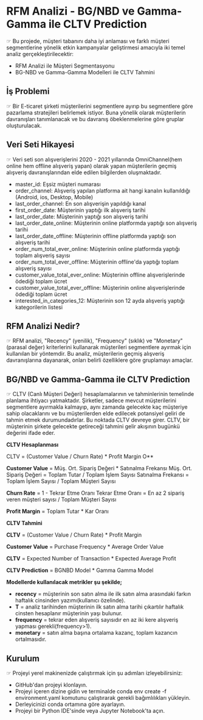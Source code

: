 # RFM Analizi - BG/NBD ve Gamma-Gamma ile CLTV Prediction
☞ Bu projede, müşteri tabanını daha iyi anlaması ve farklı müşteri segmentlerine yönelik etkin kampanyalar geliştirmesi amacıyla iki temel analiz gerçekleştirilecektir:

- RFM Analizi ile Müşteri Segmentasyonu
- BG-NBD ve Gamma-Gamma Modelleri ile CLTV Tahmini

## İş Problemi
☞ Bir E-ticaret şirketi müşterilerini segmentlere ayırıp bu segmentlere göre pazarlama stratejileri belirlemek istiyor. Buna yönelik olarak müşterilerin davranışları tanımlanacak ve bu davranış öbeklenmelerine göre gruplar oluşturulacak.

## Veri Seti Hikayesi
☞ Veri seti son alışverişlerini 2020 - 2021 yıllarında OmniChannel(hem online hem offline alışveriş yapan) olarak yapan müşterilerin geçmiş alışveriş davranışlarından elde edilen bilgilerden oluşmaktadır.

- master_id: Eşsiz müşteri numarası
- order_channel: Alışveriş yapılan platforma ait hangi kanalın kullanıldığı (Android, ios, Desktop, Mobile)
- last_order_channel: En son alışverişin yapıldığı kanal
- first_order_date: Müşterinin yaptığı ilk alışveriş tarihi
- last_order_date: Müşterinin yaptığı son alışveriş tarihi
- last_order_date_online: Müşterinin online platformda yaptığı son alışveriş tarihi
- last_order_date_offline: Müşterinin offline platformda yaptığı son alışveriş tarihi
- order_num_total_ever_online: Müşterinin online platformda yaptığı toplam alışveriş sayısı
- order_num_total_ever_offline: Müşterinin offline'da yaptığı toplam alışveriş sayısı
- customer_value_total_ever_online: Müşterinin offline alışverişlerinde ödediği toplam ücret
- customer_value_total_ever_offline: Müşterinin online alışverişlerinde ödediği toplam ücret
- interested_in_categories_12: Müşterinin son 12 ayda alışveriş yaptığı kategorilerin listesi

## RFM Analizi Nedir?
☞ RFM analizi, "Recency" (yenilik), "Frequency" (sıklık) ve "Monetary" (parasal değer) kriterlerini kullanarak müşterileri segmentlere ayırmak için kullanılan bir yöntemdir. Bu analiz, müşterilerin geçmiş alışveriş davranışlarına dayanarak, onları belirli özelliklere göre gruplamayı amaçlar.

## BG/NBD ve Gamma-Gamma ile CLTV Prediction
☞ CLTV (Canlı Müşteri Değeri) hesaplamalarının ve tahminlerinin temelinde planlama ihtiyacı yatmaktadır. Şirketler, sadece mevcut müşterilerini segmentlere ayırmakla kalmayıp, aynı zamanda gelecekte kaç müşteriye sahip olacaklarını ve bu müşterilerden elde edilecek potansiyel geliri de tahmin etmek durumundadırlar. Bu noktada CLTV devreye girer. CLTV, bir müşterinin şirkete gelecekte getireceği tahmini gelir akışının bugünkü değerini ifade eder.

**CLTV Hesaplanması**

CLTV = (Customer Value / Churn Rate) * Profit Margin O**

**Customer Value** = Müş. Ort. Sipariş Değeri * Satınalma Frekansı Müş. Ort. Sipariş Değeri = Toplam Tutar / Toplam İşlem Sayısı Satınalma Frekansı = Toplam İşlem Sayısı / Toplam Müşteri Sayısı

**Churn Rate** = 1 - Tekrar Etme Oranı Tekrar Etme Oranı = En az 2 sipariş veren müşteri sayısı / Toplam Müşteri Sayısı

**Profit Margin** = Toplam Tutar * Kar Oranı

**CLTV Tahmini**

**CLTV** = (Customer Value / Churn Rate) * Profit Margin

**Customer Value** = Purchase Frequency * Average Order Value

**CLTV** = Expected Number of Transaction * Expected Average Profit

**CLTV Prediction** = BGNBD Model * Gamma Gamma Model

**Modellerde kullanılacak metrikler şu şekilde;**
- **recency** = müşterinin son satın alma ile ilk satın alma arasındaki farkın haftalık cinsinden yazımı(kullanıcı özelinde).
- **T** = analiz tarihinden müşterinin ilk satın alma tarihi çıkartılır haftalık cinsten hesaplanır müşterinin yaşı bulunur.
- **frequency** = tekrar eden alışveriş sayısıdır en az iki kere alışveriş yapması gerekli(frequency>1).
- **monetary** = satın alma başına ortalama kazanç, toplam kazancın ortalmasıdır.

## Kurulum
☞ Projeyi yerel makinenizde çalıştırmak için şu adımları izleyebilirsiniz:

- GitHub'dan projeyi klonlayın.
- Projeyi içeren dizine gidin ve terminalde conda env create -f environment.yaml komutunu çalıştırarak gerekli bağımlılıkları yükleyin.
- Derleyicinizi conda ortamına göre ayarlayın.
- Projeyi bir Python IDE'sinde veya Jupyter Notebook'ta açın.







